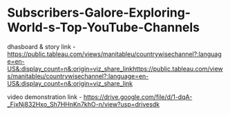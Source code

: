 # Subscribers-Galore-Exploring-World-s-Top-YouTube-Channels

dhasboard & story link - https://public.tableau.com/views/manitableu/countrywisechannel?:language=en-US&:display_count=n&:origin=viz_share_linkhttps://public.tableau.com/views/manitableu/countrywisechannel?:language=en-US&:display_count=n&:origin=viz_share_link

video demonstration link - https://drive.google.com/file/d/1-dqA-_FjxNj832Hxo_Sh7HHnKn7khO-n/view?usp=drivesdk
